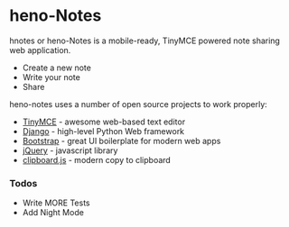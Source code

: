 # heno-Notes
hnotes or heno-Notes is a mobile-ready, TinyMCE powered note sharing web application.

  - Create a new note
  - Write your note
  - Share

heno-notes uses a number of open source projects to work properly:

* [TinyMCE] - awesome web-based text editor
* [Django] - high-level Python Web framework
* [Bootstrap] - great UI boilerplate for modern web apps
* [jQuery] - javascript library
* [clipboard.js] - modern copy to clipboard

### Todos

 - Write MORE Tests
 - Add Night Mode

[//]: #
   [Bootstrap]: <https://github.com/twbs/bootstrap>
   [jQuery]: <http://jquery.com>
   [Django]: <https://github.com/django/django>
   [TinyMCE]: <https://github.com/tinymce/tinymce>
   [clipboard.js]: <https://github.com/zenorocha/clipboard.js>